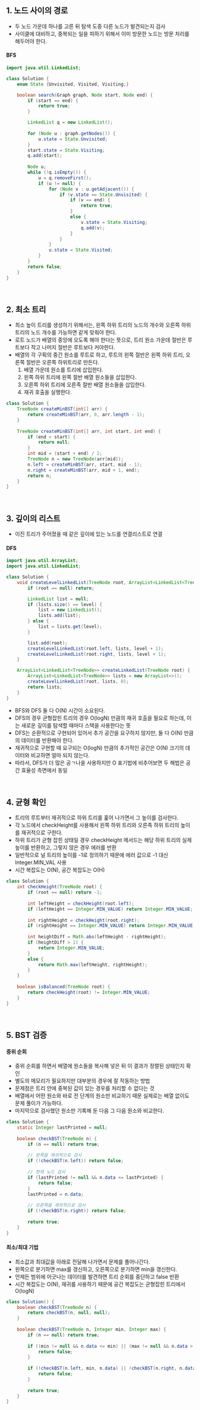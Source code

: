 ## 1. 노드 사이의 경로
- 두 노드 가운데 하나를 고른 뒤 탐색 도중 다른 노드가 발견되는지 검사
- 사이클에 대비하고, 중복되는 일을 피하기 위해서 이미 방문한 노드는 방문 처리를 해두어야 한다.
#### BFS
```java
import java.util.LinkedList;

class Solution {
    enum State {Unvisited, Visited, Visiting;}

    boolean search(Graph graph, Node start, Node end) {
        if (start == end) {
            return true;
        }

        LinkedList q = new LinkedList();
        
        for (Node u : graph.getNodes()) {
            u.state = State.Unvisited;
        }
        start.state = State.Visiting;
        q.add(start);
        
        Node u;
        while (!q.isEmpty()) {
            u = q.removeFirst();
            if (u != null) {
                for (Node v : u.getAdjacent()) {
                    if (v.state == State.Unvisited) {
                        if (v == end) {
                            return true;
                        }
                        else {
                            v.state = State.Visiting;
                            q.add(v);
                        }
                    }
                }
                u.state = State.Visited;
            }
        }
        return false;
    }
}
```
<br>

## 2. 최소 트리
- 최소 높이 트리를 생성하기 위해서는, 왼쪽 하위 트리의 노드의 개수와 오른쪽 하위 트리의 노드 개수를 가능하면 같게 맞춰야 한다.
- 로트 노드가 배열의 중앙에 오도록 해야 한다는 뜻으로, 트리 원소 가운데 절반은 루트보다 작고 나머지 절반은 루트보다 커야한다.
- 배열의 각 구획의 중간 원소를 루트로 하고, 루트의 왼쪽 절반은 왼쪽 하위 트리, 오른쪽 절반은 오른쪽 하위트리로 만든다.
    1. 배열 가운데 원소를 트리에 삽입한다.
    2. 왼쪽 하위 트리에 왼쪽 절반 배열 원소들을 삽입한다.
    3. 오른쪽 하위 트리에 오른족 절반 배열 원소들을 삽입한다.
    4. 재귀 호출을 실행한다.

```java
class Solution {
    TreeNode createMinBST(int[] arr) {
        return createMinBST(arr, 0, arr.length - 1);
    }
    
    TreeNode createMinBST(int[] arr, int start, int end) {
        if (end < start) {
            return null;
        }
        int mid = (start + end) / 2;
        TreeNode n = new TreeNode(arr[mid]);
        n.left = createMinBST(arr, start, mid - 1);
        n.right = createMinBST(arr, mid + 1, end);
        return n;
    }
}
```
<br>

## 3. 깊이의 리스트
- 이진 트리가 주어졌을 때 같은 깊이에 있는 노드를 연결리스트로 연결
#### DFS

```java
import java.util.ArrayList;
import java.util.LinkedList;

class Solution {
    void createLevelLinkedList(TreeNode root, ArrayList<LinkedList<TreeNode>> lists, int level) {
        if (root == null) return;

        LinkedList list = null;
        if (lists.size() == level) {
            list = new LinkedList();
            lists.add(list);
        } else {
            list = lists.get(level);
        }

        list.add(root);
        createLevelLinkedList(root.left, lists, level + 1);
        createLevelLinkedList(root.right, lists, level + 1);
    }

    ArrayList<LinkedList<TreeNode>> createLinkedList(TreeNode root) {
        ArrayList<LinkedList<TreeNode>> lists = new ArrayList<>();
        createLevelLinkedList(root, lists, 0);
        return lists;
    }
}
```

- BFS와 DFS 둘 다 O(N) 시간이 소요된다.
- DFS의 경우 균형잡힌 트리의 경우 O(logN) 만큼의 재귀 호출을 필요로 하는데, 이는 새로운 깊이를 탐색할 때마다 스택을 사용한다는 뜻
- DFS는 순환적으로 구현되어 있어서 추가 공간을 요구하지 않지만, 둘 다 O(N) 만큼의 데이터를 반환해야 한다.
- 재귀적으로 구현할 때 요구되는 O(logN) 만큼의 추가적인 공간은 O(N) 크기의 데이터와 비교하면 얼마 되지 않는다.
- 따라서, DFS가 더 많은 공ㄱ나을 사용하지만 O 표기법에 비추어보면 두 해법은 공간 효율성 측면에서 동일

<br>

## 4. 균형 확인
- 트리의 루트부터 재귀적으로 하위 트리를 훑어 나가면서 그 높이를 검사한다.
- 각 노드에서 checkHeight를 사용해서 왼쪽 하위 트리와 오른족 하위 트리의 높이를 재귀적으로 구한다.
- 하위 트리가 균형 잡힌 상태일 경우 checkHeight 메서드는 해당 하위 트리의 실제 높이를 반환하고, 그렇지 않은 경우 에러를 반환
- 일반적으로 널 트리의 높이를 -1로 정의하기 때문에 에러 값으로 -1 대신 Integer.MIN_VAL 사용
- 시간 복잡도는 O(N), 공간 복잡도는 O(H)
```java
class Solution {
    int checkHeight(TreeNode root) {
        if (root == null) return -1;
        
        int leftHeight = checkHeight(root.left);
        if (leftHeight == Integer.MIN_VALUE) return Integer.MIN_VALUE;
        
        int rightHeight = checkHeight(root.right);
        if (rightHeight == Integer.MIN_VALUE) return Integer.MIN_VALUE;
        
        int heightDiff = Math.abs(leftHeight - rightHeight);
        if (heightDiff > 1) {
            return Integer.MIN_VALUE;
        }
        else {
            return Math.max(leftHeight, rightHeight);
        }
    }
    
    boolean isBalanced(TreeNode root) {
        return checkHeight(root) != Integer.MIN_VALUE;
    }
}
```
<br>

## 5. BST 검증
#### 중위 순회
- 중위 순회를 하면서 배열에 원소들을 복사해 넣은 뒤 이 결과가 정렬된 상태인지 확인
- 별도의 메모리가 필요하지만 대부분의 경우에 잘 작동하는 방법
- 문제점은 트리 안에 중복된 값이 있는 경우를 처리할 수 없다는 것
- 배열에서 어떤 원소와 바로 전 단계의 원소만 비교하기 때문 실제로는 배열 없이도 문제 풀이가 가능하다.
- 마지막으로 검사했던 원소만 기록해 둔 다음 그 다음 원소와 비교한다.
```java
class Solution {
    static Integer lastPrinted = null;
    
    boolean checkBST(TreeNode n) {
        if (n == null) return true;
        
        // 왼쪽을 재귀적으로 검사
        if (!checkBST(n.left)) return false;
        
        // 현재 노드 검사
        if (lastPrinted != null && n.data <= lastPrinted) {
            return false;
        }
        lastPrinted = n.data;
        
        // 오른쪽을 재귀적으로 검사
        if (!checkBST(n.right)) return false;
        
        return true;
    }
}
```

#### 최소/최대 기법
- 최소값과 최대값을 아래로 전달해 나가면서 문제를 풀어나간다.
- 왼쪽으로 분기하면 max를 갱신하고, 오른쪽으로 분기하면 min을 갱신한다.
- 언제든 범위에 어긋나는 데이터를 발견하면 트리 순회를 중단하고 false 반환
- 시간 복잡도는 O(N), 재귀를 사용하기 때문에 공간 복잡도는 균형잡힌 트리에서 O(logN)
```java
class Solution() {
    boolean checkBST(TreeNode n) {
        return checkBST(n, null, null);
    }
    
    boolean checkBST(TreeNode n, Integer min, Integer max) {
        if (n == null) return true;
        
        if ((min != null && n.data <= min) || (max != null && n.data > max)) {
            return false;
        }
        
        if (!checkBST(n.left, min, n.data) || !checkBST(n.right, n.data, max)) {
            return false;
        }
        
        return true;
    }
}
```
<br>
